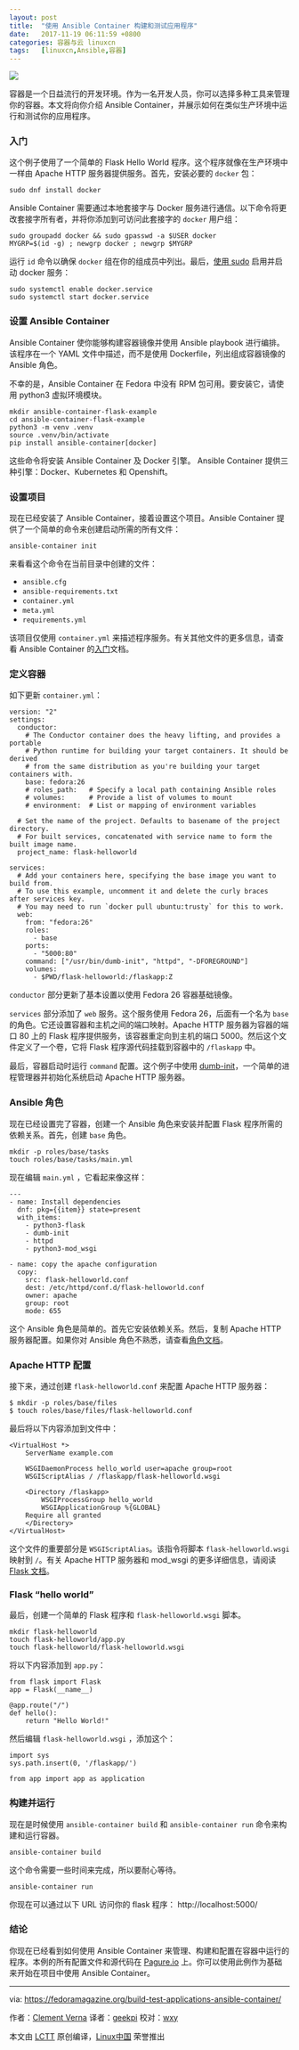 ```yaml
---
layout: post
title:	"使用 Ansible Container 构建和测试应用程序"
date:	2017-11-19 06:11:59 +0800 
categories:	容器与云 linuxcn 
tags:	[linuxcn,Ansible,容器]
---
```



![](/Asserts/Images/album/201711/19/061202bud9plxpcqeeztlz.jpg)


容器是一个日益流行的开发环境。作为一名开发人员，你可以选择多种工具来管理你的容器。本文将向你介绍 Ansible Container，并展示如何在类似生产环境中运行和测试你的应用程序。


### 入门


这个例子使用了一个简单的 Flask Hello World 程序。这个程序就像在生产环境中一样由 Apache HTTP 服务器提供服务。首先，安装必要的 `docker` 包：



```
sudo dnf install docker

```

Ansible Container 需要通过本地套接字与 Docker 服务进行通信。以下命令将更改套接字所有者，并将你添加到可访问此套接字的 `docker` 用户组：



```
sudo groupadd docker && sudo gpasswd -a $USER docker
MYGRP=$(id -g) ; newgrp docker ; newgrp $MYGRP

```

运行 `id` 命令以确保 `docker` 组在你的组成员中列出。最后，[使用 sudo](https://fedoramagazine.org/howto-use-sudo/) 启用并启动 docker 服务：



```
sudo systemctl enable docker.service
sudo systemctl start docker.service

```

### 设置 Ansible Container


Ansible Container 使你能够构建容器镜像并使用 Ansible playbook 进行编排。该程序在一个 YAML 文件中描述，而不是使用 Dockerfile，列出组成容器镜像的 Ansible 角色。


不幸的是，Ansible Container 在 Fedora 中没有 RPM 包可用。要安装它，请使用 python3 虚拟环境模块。



```
mkdir ansible-container-flask-example
cd ansible-container-flask-example
python3 -m venv .venv
source .venv/bin/activate
pip install ansible-container[docker]

```

这些命令将安装 Ansible Container 及 Docker 引擎。 Ansible Container 提供三种引擎：Docker、Kubernetes 和 Openshift。


### 设置项目


现在已经安装了 Ansible Container，接着设置这个项目。Ansible Container 提供了一个简单的命令来创建启动所需的所有文件：



```
ansible-container init

```

来看看这个命令在当前目录中创建的文件：


* `ansible.cfg`
* `ansible-requirements.txt`
* `container.yml`
* `meta.yml`
* `requirements.yml`


该项目仅使用 `container.yml` 来描述程序服务。有关其他文件的更多信息，请查看 Ansible Container 的[入门](https://docs.ansible.com/ansible-container/getting_started.html)文档。


### 定义容器


如下更新 `container.yml`：



```
version: "2"
settings:
  conductor:
    # The Conductor container does the heavy lifting, and provides a portable
    # Python runtime for building your target containers. It should be derived
    # from the same distribution as you're building your target containers with.
    base: fedora:26
    # roles_path:   # Specify a local path containing Ansible roles
    # volumes:      # Provide a list of volumes to mount
    # environment:  # List or mapping of environment variables

  # Set the name of the project. Defaults to basename of the project directory.
  # For built services, concatenated with service name to form the built image name.
  project_name: flask-helloworld

services: 
  # Add your containers here, specifying the base image you want to build from.
  # To use this example, uncomment it and delete the curly braces after services key.
  # You may need to run `docker pull ubuntu:trusty` for this to work.
  web:
    from: "fedora:26"
    roles: 
      - base
    ports:
      - "5000:80"
    command: ["/usr/bin/dumb-init", "httpd", "-DFOREGROUND"]
    volumes:
      - $PWD/flask-helloworld:/flaskapp:Z

```

`conductor` 部分更新了基本设置以使用 Fedora 26 容器基础镜像。


`services` 部分添加了 `web` 服务。这个服务使用 Fedora 26，后面有一个名为 `base` 的角色。它还设置容器和主机之间的端口映射。Apache HTTP 服务器为容器的端口 80 上的 Flask 程序提供服务，该容器重定向到主机的端口 5000。然后这个文件定义了一个卷，它将 Flask 程序源代码挂载到容器中的 `/flaskapp` 中。


最后，容器启动时运行 `command` 配置。这个例子中使用 [dumb-init](https://github.com/Yelp/dumb-init)，一个简单的进程管理器并初始化系统启动 Apache HTTP 服务器。


### Ansible 角色


现在已经设置完了容器，创建一个 Ansible 角色来安装并配置 Flask 程序所需的依赖关系。首先，创建 `base` 角色。



```
mkdir -p roles/base/tasks
touch roles/base/tasks/main.yml

```

现在编辑 `main.yml` ，它看起来像这样：



```
---
- name: Install dependencies 
  dnf: pkg={{item}} state=present
  with_items:
    - python3-flask
    - dumb-init
    - httpd
    - python3-mod_wsgi

- name: copy the apache configuration
  copy:
    src: flask-helloworld.conf
    dest: /etc/httpd/conf.d/flask-helloworld.conf
    owner: apache
    group: root
    mode: 655

```

这个 Ansible 角色是简单的。首先它安装依赖关系。然后，复制 Apache HTTP 服务器配置。如果你对 Ansible 角色不熟悉，请查看[角色文档](http://docs.ansible.com/ansible/latest/playbooks_reuse_roles.html)。


### Apache HTTP 配置


接下来，通过创建 `flask-helloworld.conf` 来配置 Apache HTTP 服务器：



```
$ mkdir -p roles/base/files
$ touch roles/base/files/flask-helloworld.conf

```

最后将以下内容添加到文件中：



```
<VirtualHost *>
    ServerName example.com

    WSGIDaemonProcess hello_world user=apache group=root
    WSGIScriptAlias / /flaskapp/flask-helloworld.wsgi

    <Directory /flaskapp>
        WSGIProcessGroup hello_world
        WSGIApplicationGroup %{GLOBAL}
    Require all granted
    </Directory>
</VirtualHost>

```

这个文件的重要部分是 `WSGIScriptAlias`。该指令将脚本 `flask-helloworld.wsgi` 映射到 `/`。有关 Apache HTTP 服务器和 mod\_wsgi 的更多详细信息，请阅读 [Flask 文档](http://flask.pocoo.org/docs/0.12/deploying/mod_wsgi/)。


### Flask “hello world”


最后，创建一个简单的 Flask 程序和 `flask-helloworld.wsgi` 脚本。



```
mkdir flask-helloworld
touch flask-helloworld/app.py
touch flask-helloworld/flask-helloworld.wsgi

```

将以下内容添加到 `app.py`：



```
from flask import Flask
app = Flask(__name__)

@app.route("/")
def hello():
    return "Hello World!"

```

然后编辑 `flask-helloworld.wsgi` ，添加这个：



```
import sys
sys.path.insert(0, '/flaskapp/')

from app import app as application

```

### 构建并运行


现在是时候使用 `ansible-container build` 和 `ansible-container run` 命令来构建和运行容器。



```
ansible-container build

```

这个命令需要一些时间来完成，所以要耐心等待。



```
ansible-container run

```

你现在可以通过以下 URL 访问你的 flask 程序： http://localhost:5000/


### 结论


你现在已经看到如何使用 Ansible Container 来管理、构建和配置在容器中运行的程序。本例的所有配置文件和源代码在 [Pagure.io](https://pagure.io/ansible-container-flask-example) 上。你可以使用此例作为基础来开始在项目中使用 Ansible Container。




---


via: <https://fedoramagazine.org/build-test-applications-ansible-container/>


作者：[Clement Verna](https://fedoramagazine.org/author/cverna/) 译者：[geekpi](https://github.com/geekpi) 校对：[wxy](https://github.com/wxy)


本文由 [LCTT](https://github.com/LCTT/TranslateProject) 原创编译，[Linux中国](https://linux.cn/) 荣誉推出
